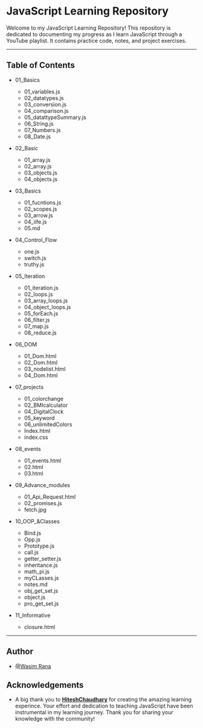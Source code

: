 # JavaScript Learning Repository

Welcome to my JavaScript Learning Repository! This repository is dedicated to documenting my progress as I learn JavaScript through a YouTube playlist. It contains practice code, notes, and project exercises.

---

## Table of Contents
- 01_Basics
    - 01_variables.js
    - 02_datatypes.js
    - 03_conversion.js
    - 04_comparison.js
    - 05_datattypeSummary.js
    - 06_String.js
    - 07_Numbers.js
    - 08_Date.js
- 02_Basic
    - 01_array.js
    - 02_array.js
    - 03_objects.js
    - 04_objects.js
- 03_Basics
    - 01_fucntions.js
    - 02_scopes.js
    - 03_arrow.js
    - 04_iife.js
    - 05.md
- 04_Control_Flow
    -  one.js
    -  switch.js
    -  truthy.js
- 05_Iteration
    - 01_iteration.js
    - 02_loops.js
    - 03_array_loops.js
    - 04_object_loops.js
    - 05_forEach.js
    - 06_filter.js
    - 07_map.js
    - 08_reduce.js
- 06_DOM
    - 01_Dom.html
    - 02_Dom.html
    - 03_nodelist.html
    - 04_Dom.html
- 07_projects
    - 01_colorchange
    - 02_BMIcalculator
    - 04_DigitalClock
    - 05_keyword
    - 06_unlimitedColors
    - Index.html
    - index.css
- 08_events
    - 01_events.html
    - 02.html
    - 03.html
- 09_Advance_modules
    - 01_Api_Request.html
    - 02_promises.js
    - fetch.jpg
- 10_OOP_&Classes
    - Bind.js
    - Opp.js
    - Prototype.js
    - call.js
    - getter_setter.js
    - inheritance.js
    - math_pi.js
    - myCLasses.js
    - notes.md
    - obj_get_set.js
    - object.js
    - pro_get_set.js

- 11_Informative
    - closure.html
---
    

## Author

- [@Wasim Rana](https://www.github.com/Wasim-Rana)


## Acknowledgements

 - A big thank you to **[HiteshChaudhary](https://github.com/hiteshchoudhary/)** for creating the amazing learning experince. Your effort and dedication to teaching JavaScript have been instrumental in my learning journey. Thank you for sharing your knowledge with the community!
    
